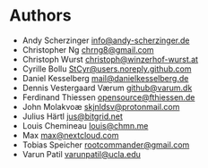 <!--
  - SPDX-FileCopyrightText: 2024 Nextcloud GmbH and Nextcloud contributors
  - SPDX-License-Identifier: AGPL-3.0-or-later
-->
# Authors

- Andy Scherzinger <info@andy-scherzinger.de>
- Christopher Ng <chrng8@gmail.com>
- Christoph Wurst <christoph@winzerhof-wurst.at>
- Cyrille Bollu <StCyr@users.noreply.github.com>
- Daniel Kesselberg <mail@danielkesselberg.de>
- Dennis Vestergaard Værum <github@varum.dk>
- Ferdinand Thiessen <opensource@fthiessen.de>
- John Molakvoæ <skjnldsv@protonmail.com>
- Julius Härtl <jus@bitgrid.net>
- Louis Chemineau <louis@chmn.me>
- Max <max@nextcloud.com>
- Tobias Speicher <rootcommander@gmail.com>
- Varun Patil <varunpatil@ucla.edu>
